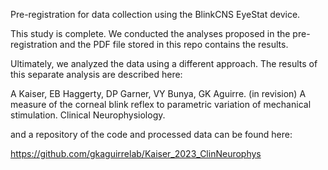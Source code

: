 Pre-registration for data collection using the BlinkCNS EyeStat device.

This study is complete. We conducted the analyses proposed in the pre-registration and the PDF file stored in this repo contains the results.

Ultimately, we analyzed the data using a different approach. The results of this separate analysis are described here:

A Kaiser, EB Haggerty, DP Garner, VY Bunya, GK Aguirre. (in revision) A measure of the corneal blink reflex to parametric variation of mechanical stimulation. Clinical Neurophysiology.

and a repository of the code and processed data can be found here:

https://github.com/gkaguirrelab/Kaiser_2023_ClinNeurophys
